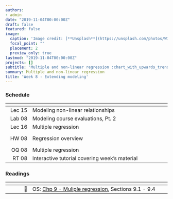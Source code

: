 ```yaml
---
authors:
- admin
date: "2019-11-04T00:00:00Z"
draft: false
featured: false
image:
  caption: 'Image credit: [**Unsplash**](https://unsplash.com/photos/WI5PNcoFFN4)'
  focal_point: ""
  placement: 2
  preview_only: true
lastmod: "2019-11-04T00:00:00Z"
projects: []
subtitle: 'Multiple and non-linear regression :chart_with_upwards_trend:'
summary: Multiple and non-linear regression
title: 'Week 8 - Extending modeling'
---
```


### Schedule

| <div style="width:60px"></div>  | <div style="width:420px"></div> |  <div style="width:190px"></div>   |
|---:|---|---|
| Lec 15     | Modeling non-linear relationships |
| Lab 08     | Modeling course evaluations, Pt. 2 | **Due:** Fri, 8 Nov, 17:00 |
| Lec 16     | Multiple regression |
| HW 08      | Regression overview | **Due:** Wed, 13 Nov, 17:00 |
| OQ 08      | Multiple regression | **Due:** Fri, 15 Nov, 17:00 |
| RT 08      | Interactive tutorial covering week’s material | 

### Readings

| <div style="width:60px"></div>  | <div style="width:420px"></div>  |  <div style="width:190px"></div> |
|----:|---|---|
| :open_book: | OS: [Chp 9 - Muliple regression](https://www.openintro.org/stat/textbook.php?stat_book=os), Sections 9.1 - 9.4 | **Required** |
